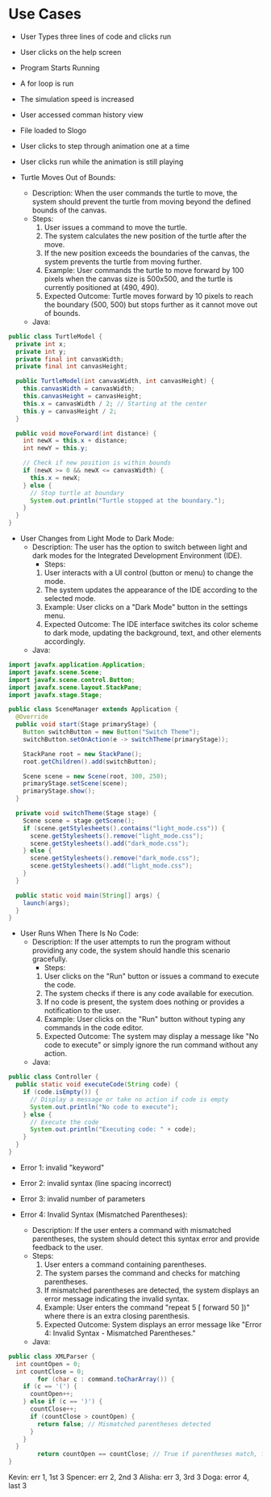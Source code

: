 # Use Cases

* User Types three lines of code and clicks run

* User clicks on the help screen

* Program Starts Running

* A for loop is run

* The simulation speed is increased 

* User accessed comman history view

* File loaded to Slogo

* User clicks to step through animation one at a time

* User clicks run while the animation is still playing

* Turtle Moves Out of Bounds:
  * Description: When the user commands the turtle to move, the system should prevent the turtle from moving beyond the defined bounds of the canvas. 
  * Steps:
    1. User issues a command to move the turtle. 
    2. The system calculates the new position of the turtle after the move. 
    3. If the new position exceeds the boundaries of the canvas, the system prevents the turtle from moving further. 
    4. Example: User commands the turtle to move forward by 100 pixels when the canvas size is 500x500, and the turtle is currently positioned at (490, 490). 
    5. Expected Outcome: Turtle moves forward by 10 pixels to reach the boundary (500, 500) but stops further as it cannot move out of bounds.
  * Java:
```java
public class TurtleModel {
  private int x;
  private int y;
  private final int canvasWidth;
  private final int canvasHeight;

  public TurtleModel(int canvasWidth, int canvasHeight) {
    this.canvasWidth = canvasWidth;
    this.canvasHeight = canvasHeight;
    this.x = canvasWidth / 2; // Starting at the center
    this.y = canvasHeight / 2;
  }

  public void moveForward(int distance) {
    int newX = this.x + distance;
    int newY = this.y;

    // Check if new position is within bounds
    if (newX >= 0 && newX <= canvasWidth) {
      this.x = newX;
    } else {
      // Stop turtle at boundary
      System.out.println("Turtle stopped at the boundary.");
    }
  }
}
 ```

* User Changes from Light Mode to Dark Mode:
  * Description: The user has the option to switch between light and dark modes for the Integrated Development Environment (IDE). 
    * Steps:
    1. User interacts with a UI control (button or menu) to change the mode. 
    2. The system updates the appearance of the IDE according to the selected mode. 
    3. Example: User clicks on a "Dark Mode" button in the settings menu. 
    4. Expected Outcome: The IDE interface switches its color scheme to dark mode, updating the background, text, and other elements accordingly.
  * Java:
```java
import javafx.application.Application;
import javafx.scene.Scene;
import javafx.scene.control.Button;
import javafx.scene.layout.StackPane;
import javafx.stage.Stage;

public class SceneManager extends Application {
  @Override
  public void start(Stage primaryStage) {
    Button switchButton = new Button("Switch Theme");
    switchButton.setOnAction(e -> switchTheme(primaryStage));

    StackPane root = new StackPane();
    root.getChildren().add(switchButton);

    Scene scene = new Scene(root, 300, 250);
    primaryStage.setScene(scene);
    primaryStage.show();
  }

  private void switchTheme(Stage stage) {
    Scene scene = stage.getScene();
    if (scene.getStylesheets().contains("light_mode.css")) {
      scene.getStylesheets().remove("light_mode.css");
      scene.getStylesheets().add("dark_mode.css");
    } else {
      scene.getStylesheets().remove("dark_mode.css");
      scene.getStylesheets().add("light_mode.css");
    }
  }

  public static void main(String[] args) {
    launch(args);
  }
}
 ```

* User Runs When There Is No Code:
  * Description: If the user attempts to run the program without providing any code, the system should handle this scenario gracefully. 
    * Steps:
    1. User clicks on the "Run" button or issues a command to execute the code. 
    2. The system checks if there is any code available for execution. 
    3. If no code is present, the system does nothing or provides a notification to the user. 
    4. Example: User clicks on the "Run" button without typing any commands in the code editor. 
    5. Expected Outcome: The system may display a message like "No code to execute" or simply ignore the run command without any action.
  * Java:
```java
public class Controller {
  public static void executeCode(String code) {
    if (code.isEmpty()) {
      // Display a message or take no action if code is empty
      System.out.println("No code to execute");
    } else {
      // Execute the code
      System.out.println("Executing code: " + code);
    }
  }
}

 ```

* Error 1: invalid "keyword"

* Error 2: invalid syntax (line spacing incorrect)

* Error 3: invalid number of parameters

* Error 4: Invalid Syntax (Mismatched Parentheses):
  * Description: If the user enters a command with mismatched parentheses, the system should detect this syntax error and provide feedback to the user.
  * Steps:
    1. User enters a command containing parentheses.
    2. The system parses the command and checks for matching parentheses.
    3. If mismatched parentheses are detected, the system displays an error message indicating the invalid syntax.
    4. Example: User enters the command "repeat 5 [ forward 50 ])" where there is an extra closing parenthesis.
    5. Expected Outcome: System displays an error message like "Error 4: Invalid Syntax - Mismatched Parentheses."
  * Java:
```java
public class XMLParser {
  int countOpen = 0;
  int countClose = 0;
        for (char c : command.toCharArray()) {
    if (c == '(') {
      countOpen++;
    } else if (c == ')') {
      countClose++;
      if (countClose > countOpen) {
        return false; // Mismatched parentheses detected
      }
    }
  }
        return countOpen == countClose; // True if parentheses match, false otherwise
}
 ```

Kevin: err 1, 1st 3
Spencer: err 2, 2nd 3
Alisha: err 3, 3rd 3
Doga: error 4, last 3